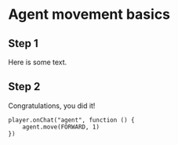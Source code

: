 # Agent movement basics

## Step 1

Here is some text.

## Step 2

Congratulations, you did it!
    
```template
player.onChat("agent", function () {
    agent.move(FORWARD, 1)
})
```
